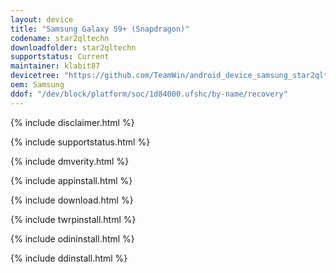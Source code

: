 ```yaml
---
layout: device
title: "Samsung Galaxy S9+ (Snapdragon)"
codename: star2qltechn
downloadfolder: star2qltechn
supportstatus: Current
maintainer: klabit87
devicetree: "https://github.com/TeamWin/android_device_samsung_star2qltechn"
oem: Samsung
ddof: "/dev/block/platform/soc/1d84000.ufshc/by-name/recovery"
---
```


{% include disclaimer.html %}

{% include supportstatus.html %}

{% include dmverity.html %}

{% include appinstall.html %}

{% include download.html %}

{% include twrpinstall.html %}

{% include odininstall.html %}

{% include ddinstall.html %}
